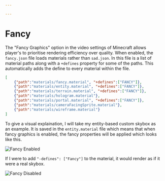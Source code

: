 ```yaml
---

---
```


# Fancy

The "Fancy Graphics" option in the video settings of Minecraft allows player's to prioritise rendering efficiency over quality. When enabled, the `fancy.json` file loads materials rather than `sad.json`. In this file is a list of material paths along with a `+defines` property for some of the paths. This automatically adds the define to every material within the file.

```json title
[
	{"path":"materials/fancy.material", "+defines":["FANCY"]},
	{"path":"materials/entity.material", "+defines":["FANCY"]},
	{"path":"materials/terrain.material", "+defines":["FANCY"]},
	{"path":"materials/hologram.material"},
	{"path":"materials/portal.material", "+defines":["FANCY"]},
	{"path":"materials/cameraFacingSprite.material"},
	{"path":"materials/wireframe.material"}
]
```

To give a visual explaination, I will take my entity-based custom skybox as an example. It is saved in the `entity.material` file which means that when fancy graphics is enabled, the fancy properties will be applied which looks like this.

![Fancy Enabled](/images/materials/fancy_enabled.png)

If I were to add `"-defines": ["Fancy"]` to the material, it would render as if it were a real skybox.

![Fancy Disabled](/images/materials/fancy_disabled.png)